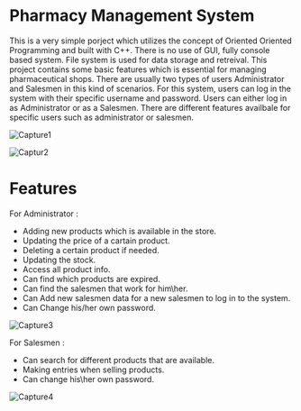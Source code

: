 # Pharmacy Management System

This is a very simple porject which utilizes the concept of Oriented Oriented Programming and built with C++. 
There is no use of GUI, fully console based system. File system is used for data storage and retreival.
This project contains some basic features which is essential for managing pharmaceutical shops. There are usually two types of users Administrator and Salesmen in this kind of scenarios. For this system, users can log in the system with their specific username and password.
Users can either log in as Administrator or as a Salesmen. There are different features availbale for specific users such as administrator or salesmen.


![Capture1](https://user-images.githubusercontent.com/75577472/208069143-b623c678-f3d5-4f3c-8822-4a0e5ae1a8d5.PNG)

![Captur2](https://user-images.githubusercontent.com/75577472/208069650-c80d7624-25bb-4f65-9f72-8b97d0abe197.PNG)



# Features
For Administrator :
<ul>
        <li>Adding new products which is available in the store.</li>
        <li>Updating the price of a cartain product.</li>
        <li>Deleting a certain product if needed.</li>
        <li>Updating the stock.</li>
        <li>Access all product info.</li>
        <li>Can find which products are expired.</li>
        <li>Can find the salesmen that work for him\her.</li>
        <li>Can Add new salesmen data for a new salesmen to log in to the system.</li>
        <li>Can Change his/her own password.</li>
</ul>


![Capture3](https://user-images.githubusercontent.com/75577472/208070328-e1935568-937e-4201-8c70-7701fa582e12.PNG)


For Salesmen :
<ul>
        <li>Can search for different products that are available.</li>
        <li>Making entries when selling products. </li>
        <li>Can change his\her own password.</li>
</ul>

![Capture4](https://user-images.githubusercontent.com/75577472/208071912-94df3b9c-3860-4792-ac0f-f06eed73f922.PNG)



